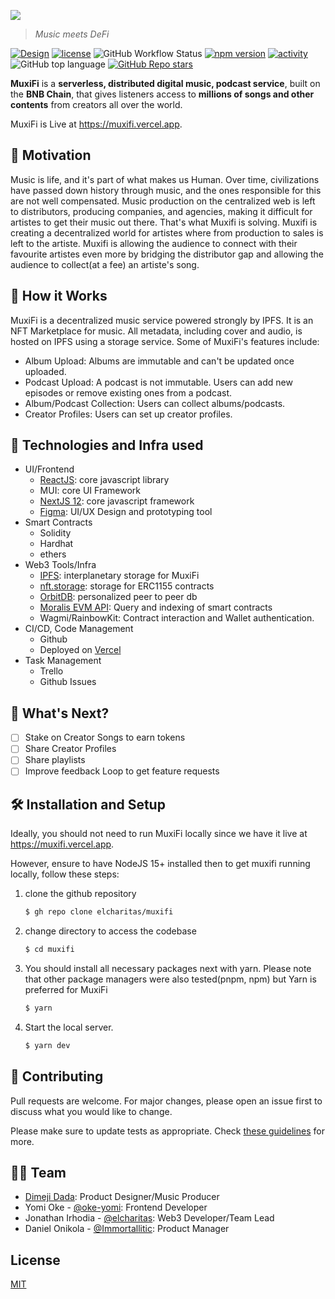 <p>
    <img src="src/assets/svgs/logo.svg"/>
</p>

> _Music meets DeFi_

[![Design](https://img.shields.io/badge/Figma-Design-yellowgreen)](https://www.figma.com/file/5jx1v8qqNf1JCkvsovka5Z/MuxiFi?node-id=150%3A2998)
[![license](https://img.shields.io/github/license/elcharitas/muxify)](https://github.com/elcharitas/muxify/LICENSE)
![GitHub Workflow Status](https://img.shields.io/github/workflow/status/elcharitas/muxifi/ESLint)
[![npm version](https://img.shields.io/github/status/s/pulls/elcharitas/muxify/5)](https://github.com/elcharitas/muxify/pulls)
[![activity](https://img.shields.io/github/commit-activity/w/elcharitas/muxify)](https://github.com/elcharitas/muxify)
![GitHub top language](https://img.shields.io/github/languages/top/elcharitas/muxifi?color=yellow&label=JavaScript)
[![GitHub Repo stars](https://img.shields.io/github/stars/elcharitas/muxifi?style=social)](.)

**MuxiFi** is a **serverless, distributed digital music, podcast service**, built on the **BNB Chain**,
that gives listeners access to **millions of songs and other contents** from creators all over the world.

MuxiFi is Live at https://muxifi.vercel.app.

## 💪 Motivation

Music is life, and it's part of what makes us Human. Over time, civilizations have passed down history through music, and the ones responsible for this are not well compensated. Music production on the centralized web is left to distributors, producing companies, and agencies, making it difficult for artistes to get their music out there. That's what Muxifi is solving. Muxifi is creating a decentralized world for artistes where from production to sales is left to the artiste. Muxifi is allowing the audience to connect with their favourite artistes even more by bridging the distributor gap and allowing the audience to collect(at a fee) an artiste's song.


## 🚀 How it Works

MuxiFi is a decentralized music service powered strongly by IPFS. It is an NFT Marketplace for music. All metadata, including cover and audio, is hosted on IPFS using a storage service. Some of MuxiFi's features include:

-   Album Upload: Albums are immutable and can't be updated once uploaded.
-   Podcast Upload: A podcast is not immutable. Users can add new episodes or remove existing ones from a podcast.
-   Album/Podcast Collection: Users can collect albums/podcasts.
-   Creator Profiles: Users can set up creator profiles.

## 👷 Technologies and Infra used

* UI/Frontend
	* [ReactJS](https://reactjs.org/): core javascript library
	* MUI: core UI Framework
	* [NextJS 12](https://nextjs.org/): core javascript framework
	* [Figma](https://figma.com): UI/UX Design and prototyping tool
* Smart Contracts
	* Solidity
	* Hardhat
	* ethers
* Web3 Tools/Infra
	* [IPFS](https://ipfs.tech): interplanetary storage for MuxiFi
	* [nft.storage](https://nft.storage): storage for ERC1155 contracts
	* [OrbitDB](https://github.com/orbitdb/orbit-db): personalized peer to peer db
	* [Moralis EVM API](https://moralis.io): Query and indexing of smart contracts
	* Wagmi/RainbowKit: Contract interaction and Wallet authentication.
* CI/CD, Code Management
	* Github
	* Deployed on [Vercel](https://vercel.com)
* Task Management
	* Trello
	* Github Issues

## 🎊 What's Next?

- [ ] Stake on Creator Songs to earn tokens
- [ ] Share Creator Profiles
- [ ] Share playlists
- [ ] Improve feedback Loop to get feature requests

## 🛠️ Installation and Setup

Ideally, you should not need to run MuxiFi locally since we have it live at https://muxifi.vercel.app.

However, ensure to have NodeJS 15+ installed then to get muxifi running locally, follow these steps:

1. clone the github repository
    ```sh
    $ gh repo clone elcharitas/muxifi
    ```
2. change directory to access the codebase
    ```sh
    $ cd muxifi
    ```
3. You should install all necessary packages next with yarn. Please note that other package managers were also tested(pnpm, npm) but Yarn is preferred for MuxiFi
    ```sh
    $ yarn
    ```
4. Start the local server.
    ```sh
    $ yarn dev
    ```

## 📂 Contributing

Pull requests are welcome. For major changes, please open an issue first to discuss what you would like to change.

Please make sure to update tests as appropriate. Check [these guidelines](./CONTRIBUTING.md) for more.

## 🧑🏻 Team
-   [Dimeji Dada][0]: Product Designer/Music Producer
-   Yomi Oke - [@oke-yomi][1]: Frontend Developer
-   Jonathan Irhodia - [@elcharitas][3]: Web3 Developer/Team Lead
-   Daniel Onikola - [@Immortallitic][2]: Product Manager

## License

[MIT](./LICENSE)

[0]: https://www.linkedin.com/in/dadaoladimeji/
[1]: https://github.com/oke-yomi
[2]: https://github.com/Immortallitic
[3]: https://github.com/elcharitas